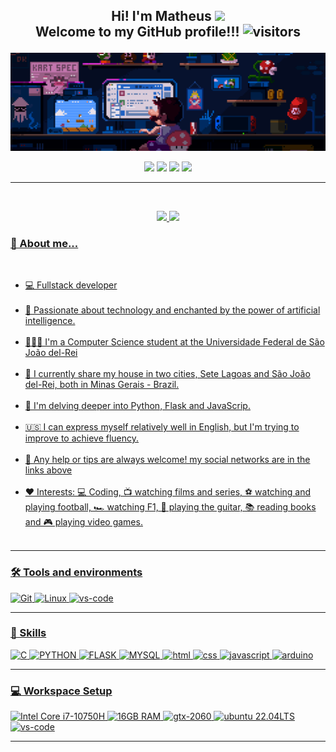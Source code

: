 <h2 align="center">
 Hi! I'm Matheus
  <img src="https://raw.githubusercontent.com/iampavangandhi/iampavangandhi/master/gifs/Hi.gif" width="25px">
  <br />
  Welcome to my GitHub profile!!!
  <img src="https://visitor-badge.laobi.icu/badge?page_id=matheuznsilva.matheuznsilva" alt="visitors">
  <p></p>
</h2>

<div>
  <!--<img src="https://i.imgur.com/1ZvVkDc.gif" alt="mario coding"/>-->
  <img src="mariocoding.gif" alt="mario"/>
</div>

<p></p>
<div align="center">
  <a href="https://www.linkedin.com/in/matheuznsilva/" target="_blank"><img src="https://img.shields.io/badge/-LinkedIn-%230077B5?style=for-the-badge&logo=linkedin&logoColor=white" target="_blank"></a>
  <a href="https://instagram.com/matheuznsilva" target="_blank"><img src="https://img.shields.io/badge/-Instagram-%23E4405F?style=for-the-badge&logo=instagram&logoColor=white" target="_blank"></a>
  <a href="https://telegram.me/matheuznsilva" target="_blank"><img src="https://img.shields.io/badge/Telegram-2CA5E0?style=for-the-badge&logo=telegram&logoColor=white" target="_blank"></a>
  <a href="https://discord.com/users/matheuznsilva#3534" target="_blank"><img src="https://img.shields.io/badge/Discord-7289DA?style=for-the-badge&logo=discord&logoColor=white" target="_blank"></a>
</div>

---

<div align="center">
  <p>
    <br />
  </p>
  
  <a href="https://github.com/matheuznsilva">
  <img height="195px" src="https://github-readme-stats.vercel.app/api?username=matheuznsilva&show_icons=true&hide_border=true&theme=tokyonight&include_all_commits=true&count_private=true"/>
  <img height="195px" src="https://github-readme-stats.vercel.app/api/top-langs/?username=matheuznsilva&hide_border=true&layout=compact&langs_count=7&theme=tokyonight"/>  
</div>

<!--*************** About ***************-->
<h3>🚀 About me...</h3>
<br />
<div>
  <ul>
    <li>💻 Fullstack developer </li><br/>
    <li>🔭 Passionate about technology and enchanted by the power of artificial intelligence.</li><br/>
    <li>👨🏾‍🎓 I'm a Computer Science student at the Universidade Federal de São João del-Rei</li><br/>
    <li>📌 I currently share my house in two cities, Sete Lagoas and São João del-Rei, both in Minas Gerais - Brazil.</li><br/>
    <li>🌱 I'm delving deeper into Python, Flask and JavaScrip.</li><br/>
    <li>🇺🇸 I can express myself relatively well in English, but I'm trying to improve to achieve fluency.</li><br/>
    <li>💬 Any help or tips are always welcome! my social networks are in the links above</li><br/>
    <li>❤️ Interests: 💻 Coding, 📺 watching films and series, ⚽ watching and playing football, 🏎️ watching F1, 🎸 playing the guitar, 📚 reading books and 🎮 playing video games.</li><br/>
  </ul>
</div>

---

<!--*************** Skills ***************-->

<h3>🛠️ Tools and environments</h3>
<div>
  <img src="https://img.shields.io/badge/Git-F05032.svg?style=for-the-badge&logo=git&logoColor=white" alt="Git" />
  <img src="https://img.shields.io/badge/Linux-323330.svg?style=for-the-badge&logo=linux&logoColor=white" alt="Linux" />
  <img src="https://img.shields.io/badge/VSCode-007ACC?style=for-the-badge&amp;logo=Visual-Studio-Code&amp;logoColor=white" alt="vs-code">
</div>

---

<!--*************** Front-end ***************-->

<h3>🤖 Skills</h3>
<div>
  <img src="https://img.shields.io/badge/C-A8B9CC?style=for-the-badge&amp;logo=C&amp;logoColor=white" alt="C">
  <!--<img src="https://img.shields.io/badge/Java-E74C3C?style=for-the-badge&amp;logo=java&amp;logoColor=white" alt="Java">-->
  <img src="https://img.shields.io/badge/Python-F4D03F?style=for-the-badge&amp;logo=Python&amp;logoColor=black" alt="PYTHON">
  <img src="https://img.shields.io/badge/Flask-323330?style=for-the-badge&amp;logo=Flask&amp;logoColor=white" alt="FLASK">
  <img src="https://img.shields.io/badge/MySql-F1C40F?style=for-the-badge&amp;logo=MySql&amp;logoColor=black" alt="MYSQL">
  <!--<img src="https://img.shields.io/badge/Aws-232F3E?style=for-the-badge&amp;logo=amazonaws&amp;logoColor=black" alt="AWS">-->
  <img src="https://img.shields.io/badge/HTML5-E34F26?style=for-the-badge&amp;logo=html5&amp;logoColor=white" alt="html">
  <img src="https://img.shields.io/badge/CSS3-1572B6?style=for-the-badge&amp;logo=css3&amp;logoColor=white" alt="css">
  <img src="https://img.shields.io/badge/JavaScript-323330?style=for-the-badge&amp;logo=javascript&amp;logoColor=F7DF1E" alt="javascript">
  <img src="https://img.shields.io/badge/Arduino-58D68D?style=for-the-badge&amp;logo=arduino&amp;logoColor=white" alt="arduino">
</div>

---

<!--*************** Workspace setup ***************-->

<h3>💻 Workspace Setup</h2>
<div>
  <img src="https://img.shields.io/badge/i7-10750H-00FF00?style=for-the-badge&amp;logo=intel&amp;logoColor=white" alt="Intel Core i7-10750H">
  <img src="https://img.shields.io/badge/RAM-16GB-0071C5?style=for-the-badge&amp;logo=memoria-ram&amp;logoColor=white" alt="16GB RAM">
  <img src="https://img.shields.io/badge/NVIDIA-RTX_2060-76B900?style=for-the-badge&amp;logo=nvidia&amp;logoColor=white" alt="gtx-2060">
  <img src="https://img.shields.io/badge/Ubuntu-e95420?style=for-the-badge&amp;logo=ubuntu&amp;logoColor=white" alt="ubuntu 22.04LTS">
  <img src="https://img.shields.io/badge/VSCode-007ACC?style=for-the-badge&amp;logo=Visual-Studio-Code&amp;logoColor=white" alt="vs-code">
</div>

---

